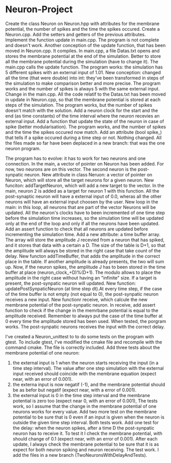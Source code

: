 # Neuron-Project


Create the class Neuron on Neuron.hpp with attributes for the membrane potential, the number of spikes and the time the spikes occured.
Create a Neuron.cpp. Add the setters and getters of the previous attributes.
Implement the function update in main.cpp. The program is not complete and doesn't work.
Another conception of the update function, that has been moved in Neuron.cpp. It compiles.
In main.cpp, a file Datas.txt opens and stores the membrane potential at the end of the simulation. Better to store all the membrane potential during the simulation (have to change it). The main.cpp calls the update function. The program works: the simulation has 5 different spikes with an external input of 1.01. 
New conception: changed all the time (that were double) into int: they've been transformed in steps of the simulation to make comparison better and more precise. The program works and the number of spikes is always 5 with the same external input. 
Change in the main.cpp. All the code relatif to the Datas.txt has been moved in update in Neuron.cpp, so that the membrane potential is stored at each steps of the simulation. The program works, but the number of spikes doesn't match with the solution.
Add a neuron clock for the start and the end (as time constants) of the time interval where the neuron recevies an external input. Add a function that update the state of the neuron in case of spike (better modularisation). The program works, and the number of spikes and the time the spikes occured now match.
Add an attribute (bool spike_) that tells if a spike occured during a time step or not. Nothing changed. 
All the files made so far have been deplaced in a new branch: that was the one neuron program.

The program has to evolve: it has to work for two neurons and one connection.
In the main, a vector of pointer on Neuron has been added. For now, two neurons are on this vector.
The second neuron is the post-synpatic neuron. New attribute in class Neruon: a vector of pointer on Neuron, which will store all the target neurons for a given neuron. New funciton: addTargetNeuron, which will add a new target to the vector. In the main, neuron 2 is added as a target for neuron 1 with this function.
All the post-synaptic neuron will have a external input of 0.0, wheras all the other neurons will have an external input choosen by the user.
New loop in the main: in this loop, all neurons that are part of the vector Neurons will be updated. All the neuron's clocks have to been incremented of one time step before the simulation time increases, so the simulation time will be updated only at the end of the loop and only if all the neurons have been updated. Add an assert function to check that all neurons are updated before incrementing the simulation time. 
Add a new attribute: a time buffer array. The array will store the amplitude J recevied from a neuron that has spiked, and it stores that data with a certain a D. The size of the table is D+1, so that the amplitude will always be stored in the right case that take count of the delay. 
New functon addTimeBuffer, that adds the amplitude in the correct place in the table. If another amplitude is already presents, the two will sum up. 
Now, if the neuron spikes, the amplitude J has to been stored in the time buffer at place (neuron_clock_+D)%(D+1). The modulo allows to place the amplitude in the right case without having an "infinite" size. 
If a target is present, the post-synpatic neuron will updated. New function: updatePostSynpaticNeuron (at time step dt).At every time step, if the case of the time buffer is not empty (not equal to 0), the post-synpatic neuron receives a new input. New functionr receive, which calcule the new membrane potential of the post-synpatic neuron. In receive, add assert function to check if the change in the memrbane potential is equal to the amplitude received. 
Remember to always put the case of the time buffer at 0 every time the amplitude stored has been used. 
When tested, the porgram works. The post-synpatic neurons receives the input with the correct delay.

I've created a Neuron_unittest to to do some tests on the program with gtest. To include gtest, I've modified the cmake file and recompile with the command cmake. The file is correctly included. 
Add three tests about the membrane potential of one neuron:
1) the external input is 1 when the neuron starts receiving the input (in a time step interval). The value after one step simulation with the external input received should coincide with the membrane equation (expect near, with an error of 0.001).
2) the externa input is now negatif (-1), and the membrane potential should be as befor but negatif (expect near, with a error of 0.001).
3) the external input is 0 in the time step interval and the membrane potential is zero too (expect near 0, with an error of 0.001),
The tests work, so I assume that the change in the membrane potential of one neurons works for every value.
Add two more test on the membrane potential to be sure that is 0 even if an input is given when the neuron is outside the given time step interval. Both tests work.
Add one test for the delay: when the neuron spikes, after a time D the post-synpatic neuron has to receive it. To test it I check the membrane potential, with should change of 0.1 (expect near, with an error of 0.001). After each update, I always check the membrane potential to be sure that it is as expect for both neuron spiking and neuron receiving. The test work. I add the files in a new branch (TwoNeuronsWithDelayAndTests). 
